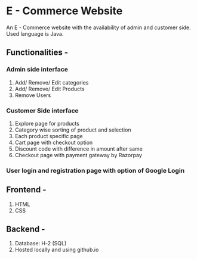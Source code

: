 # E - Commerce Website

An E - Commerce website with the availability of admin and customer side. Used language is Java.

## Functionalities -

### Admin side interface

1. Add/ Remove/ Edit categories
2. Add/ Remove/ Edit Products
3. Remove Users

### Customer Side interface
  1. Explore page for products
  2. Category wise sorting of product and selection
  3. Each product specific page
  4. Cart page with checkout option
  5. Discount code with difference in amount after same
  6. Checkout page with payment gateway by Razorpay
### User login and registration page with option of Google Login

## Frontend -

1. HTML
2. CSS

## Backend -

1. Database: H-2 (SQL)
2. Hosted locally and using github.io
